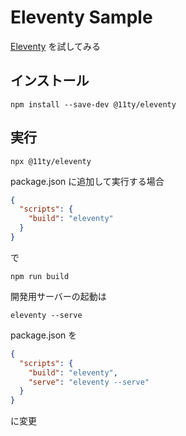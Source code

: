 # Eleventy Sample

[Eleventy](https://www.11ty.dev/) を試してみる

## インストール

```shell
npm install --save-dev @11ty/eleventy
```

## 実行

```shell
npx @11ty/eleventy
```

package.json に追加して実行する場合

```json
{
  "scripts": {
    "build": "eleventy"
  }
}
```

で

```shell
npm run build
```

開発用サーバーの起動は

```shell
eleventy --serve
```

package.json を

```json
{
  "scripts": {
    "build": "eleventy",
    "serve": "eleventy --serve"
  }
}
```

に変更